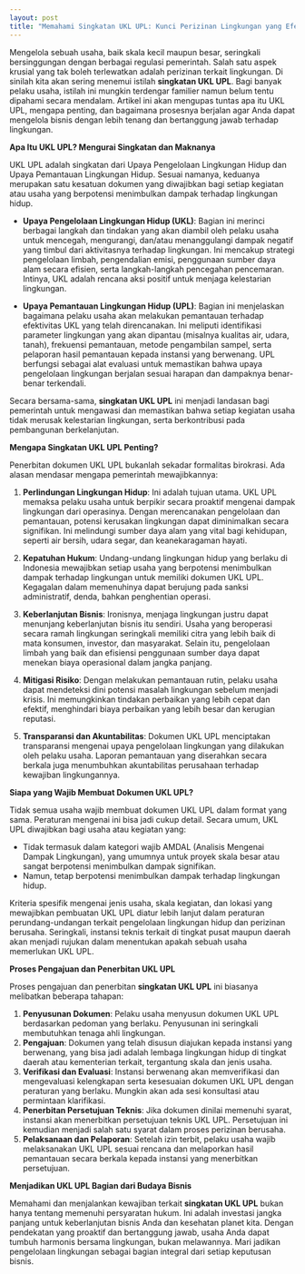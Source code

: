 ```yaml
---
layout: post
title: "Memahami Singkatan UKL UPL: Kunci Perizinan Lingkungan yang Efektif"
---
```


Mengelola sebuah usaha, baik skala kecil maupun besar, seringkali bersinggungan dengan berbagai regulasi pemerintah. Salah satu aspek krusial yang tak boleh terlewatkan adalah perizinan terkait lingkungan. Di sinilah kita akan sering menemui istilah **singkatan UKL UPL**. Bagi banyak pelaku usaha, istilah ini mungkin terdengar familier namun belum tentu dipahami secara mendalam. Artikel ini akan mengupas tuntas apa itu UKL UPL, mengapa penting, dan bagaimana prosesnya berjalan agar Anda dapat mengelola bisnis dengan lebih tenang dan bertanggung jawab terhadap lingkungan.

**Apa Itu UKL UPL? Mengurai Singkatan dan Maknanya**

UKL UPL adalah singkatan dari Upaya Pengelolaan Lingkungan Hidup dan Upaya Pemantauan Lingkungan Hidup. Sesuai namanya, keduanya merupakan satu kesatuan dokumen yang diwajibkan bagi setiap kegiatan atau usaha yang berpotensi menimbulkan dampak terhadap lingkungan hidup.

*   **Upaya Pengelolaan Lingkungan Hidup (UKL)**: Bagian ini merinci berbagai langkah dan tindakan yang akan diambil oleh pelaku usaha untuk mencegah, mengurangi, dan/atau menanggulangi dampak negatif yang timbul dari aktivitasnya terhadap lingkungan. Ini mencakup strategi pengelolaan limbah, pengendalian emisi, penggunaan sumber daya alam secara efisien, serta langkah-langkah pencegahan pencemaran. Intinya, UKL adalah rencana aksi positif untuk menjaga kelestarian lingkungan.

*   **Upaya Pemantauan Lingkungan Hidup (UPL)**: Bagian ini menjelaskan bagaimana pelaku usaha akan melakukan pemantauan terhadap efektivitas UKL yang telah direncanakan. Ini meliputi identifikasi parameter lingkungan yang akan dipantau (misalnya kualitas air, udara, tanah), frekuensi pemantauan, metode pengambilan sampel, serta pelaporan hasil pemantauan kepada instansi yang berwenang. UPL berfungsi sebagai alat evaluasi untuk memastikan bahwa upaya pengelolaan lingkungan berjalan sesuai harapan dan dampaknya benar-benar terkendali.

Secara bersama-sama, **singkatan UKL UPL** ini menjadi landasan bagi pemerintah untuk mengawasi dan memastikan bahwa setiap kegiatan usaha tidak merusak kelestarian lingkungan, serta berkontribusi pada pembangunan berkelanjutan.

**Mengapa Singkatan UKL UPL Penting?**

Penerbitan dokumen UKL UPL bukanlah sekadar formalitas birokrasi. Ada alasan mendasar mengapa pemerintah mewajibkannya:

1.  **Perlindungan Lingkungan Hidup**: Ini adalah tujuan utama. UKL UPL memaksa pelaku usaha untuk berpikir secara proaktif mengenai dampak lingkungan dari operasinya. Dengan merencanakan pengelolaan dan pemantauan, potensi kerusakan lingkungan dapat diminimalkan secara signifikan. Ini melindungi sumber daya alam yang vital bagi kehidupan, seperti air bersih, udara segar, dan keanekaragaman hayati.

2.  **Kepatuhan Hukum**: Undang-undang lingkungan hidup yang berlaku di Indonesia mewajibkan setiap usaha yang berpotensi menimbulkan dampak terhadap lingkungan untuk memiliki dokumen UKL UPL. Kegagalan dalam memenuhinya dapat berujung pada sanksi administratif, denda, bahkan penghentian operasi.

3.  **Keberlanjutan Bisnis**: Ironisnya, menjaga lingkungan justru dapat menunjang keberlanjutan bisnis itu sendiri. Usaha yang beroperasi secara ramah lingkungan seringkali memiliki citra yang lebih baik di mata konsumen, investor, dan masyarakat. Selain itu, pengelolaan limbah yang baik dan efisiensi penggunaan sumber daya dapat menekan biaya operasional dalam jangka panjang.

4.  **Mitigasi Risiko**: Dengan melakukan pemantauan rutin, pelaku usaha dapat mendeteksi dini potensi masalah lingkungan sebelum menjadi krisis. Ini memungkinkan tindakan perbaikan yang lebih cepat dan efektif, menghindari biaya perbaikan yang lebih besar dan kerugian reputasi.

5.  **Transparansi dan Akuntabilitas**: Dokumen UKL UPL menciptakan transparansi mengenai upaya pengelolaan lingkungan yang dilakukan oleh pelaku usaha. Laporan pemantauan yang diserahkan secara berkala juga menumbuhkan akuntabilitas perusahaan terhadap kewajiban lingkungannya.

**Siapa yang Wajib Membuat Dokumen UKL UPL?**

Tidak semua usaha wajib membuat dokumen UKL UPL dalam format yang sama. Peraturan mengenai ini bisa jadi cukup detail. Secara umum, UKL UPL diwajibkan bagi usaha atau kegiatan yang:

*   Tidak termasuk dalam kategori wajib AMDAL (Analisis Mengenai Dampak Lingkungan), yang umumnya untuk proyek skala besar atau sangat berpotensi menimbulkan dampak signifikan.
*   Namun, tetap berpotensi menimbulkan dampak terhadap lingkungan hidup.

Kriteria spesifik mengenai jenis usaha, skala kegiatan, dan lokasi yang mewajibkan pembuatan UKL UPL diatur lebih lanjut dalam peraturan perundang-undangan terkait pengelolaan lingkungan hidup dan perizinan berusaha. Seringkali, instansi teknis terkait di tingkat pusat maupun daerah akan menjadi rujukan dalam menentukan apakah sebuah usaha memerlukan UKL UPL.

**Proses Pengajuan dan Penerbitan UKL UPL**

Proses pengajuan dan penerbitan **singkatan UKL UPL** ini biasanya melibatkan beberapa tahapan:

1.  **Penyusunan Dokumen**: Pelaku usaha menyusun dokumen UKL UPL berdasarkan pedoman yang berlaku. Penyusunan ini seringkali membutuhkan tenaga ahli lingkungan.
2.  **Pengajuan**: Dokumen yang telah disusun diajukan kepada instansi yang berwenang, yang bisa jadi adalah lembaga lingkungan hidup di tingkat daerah atau kementerian terkait, tergantung skala dan jenis usaha.
3.  **Verifikasi dan Evaluasi**: Instansi berwenang akan memverifikasi dan mengevaluasi kelengkapan serta kesesuaian dokumen UKL UPL dengan peraturan yang berlaku. Mungkin akan ada sesi konsultasi atau permintaan klarifikasi.
4.  **Penerbitan Persetujuan Teknis**: Jika dokumen dinilai memenuhi syarat, instansi akan menerbitkan persetujuan teknis UKL UPL. Persetujuan ini kemudian menjadi salah satu syarat dalam proses perizinan berusaha.
5.  **Pelaksanaan dan Pelaporan**: Setelah izin terbit, pelaku usaha wajib melaksanakan UKL UPL sesuai rencana dan melaporkan hasil pemantauan secara berkala kepada instansi yang menerbitkan persetujuan.

**Menjadikan UKL UPL Bagian dari Budaya Bisnis**

Memahami dan menjalankan kewajiban terkait **singkatan UKL UPL** bukan hanya tentang memenuhi persyaratan hukum. Ini adalah investasi jangka panjang untuk keberlanjutan bisnis Anda dan kesehatan planet kita. Dengan pendekatan yang proaktif dan bertanggung jawab, usaha Anda dapat tumbuh harmonis bersama lingkungan, bukan melawannya. Mari jadikan pengelolaan lingkungan sebagai bagian integral dari setiap keputusan bisnis.
